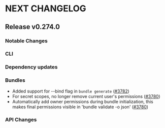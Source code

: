 # NEXT CHANGELOG

## Release v0.274.0

### Notable Changes

### CLI

### Dependency updates

### Bundles
* Added support for --bind flag in `bundle generate` ([#3782](https://github.com/databricks/cli/pull/3782))
* For secret scopes, no longer remove current user's permissions ([#3780](https://github.com/databricks/cli/pull/3780))
* Automatically add owner permissions during bundle initialization, this makes final permissions visible in 'bundle validate -o json' ([#3780](https://github.com/databricks/cli/pull/3780))

### API Changes
